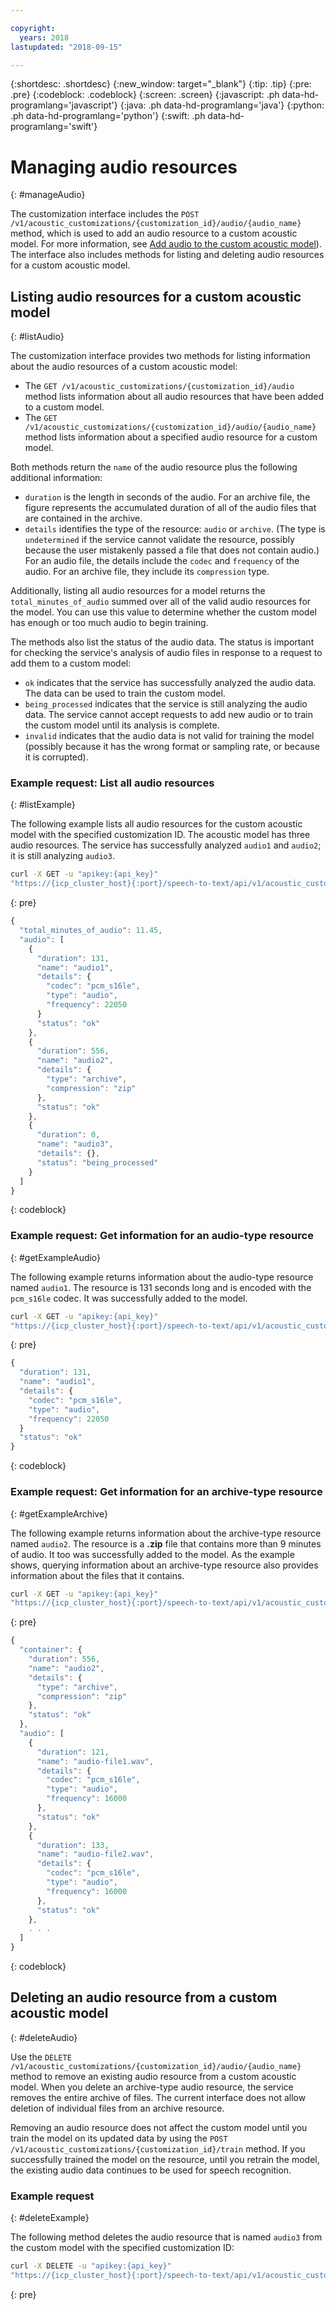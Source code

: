 ```yaml
---

copyright:
  years: 2018
lastupdated: "2018-09-15"

---
```


{:shortdesc: .shortdesc}
{:new_window: target="_blank"}
{:tip: .tip}
{:pre: .pre}
{:codeblock: .codeblock}
{:screen: .screen}
{:javascript: .ph data-hd-programlang='javascript'}
{:java: .ph data-hd-programlang='java'}
{:python: .ph data-hd-programlang='python'}
{:swift: .ph data-hd-programlang='swift'}

# Managing audio resources
{: #manageAudio}

The customization interface includes the `POST /v1/acoustic_customizations/{customization_id}/audio/{audio_name}` method, which is used to add an audio resource to a custom acoustic model. For more information, see [Add audio to the custom acoustic model](/docs/services/speech-to-text-icp/acoustic-create.html#addAudio)). The interface also includes methods for listing and deleting audio resources for a custom acoustic model.

## Listing audio resources for a custom acoustic model
{: #listAudio}

The customization interface provides two methods for listing information about the audio resources of a custom acoustic model:

-   The `GET /v1/acoustic_customizations/{customization_id}/audio` method lists information about all audio resources that have been added to a custom model.
-   The `GET /v1/acoustic_customizations/{customization_id}/audio/{audio_name}` method lists information about a specified audio resource for a custom model.

Both methods return the `name` of the audio resource plus the following additional information:

-   `duration` is the length in seconds of the audio. For an archive file, the figure represents the accumulated duration of all of the audio files that are contained in the archive.
-   `details` identifies the type of the resource: `audio` or `archive`. (The type is `undetermined` if the service cannot validate the resource, possibly because the user mistakenly passed a file that does not contain audio.) For an audio file, the details include the `codec` and `frequency` of the audio. For an archive file, they include its `compression` type.

Additionally, listing all audio resources for a model returns the `total_minutes_of_audio` summed over all of the valid audio resources for the model. You can use this value to determine whether the custom model has enough or too much audio to begin training.

The methods also list the status of the audio data. The status is important for checking the service's analysis of audio files in response to a request to add them to a custom model:

-   `ok` indicates that the service has successfully analyzed the audio data. The data can be used to train the custom model.
-   `being_processed` indicates that the service is still analyzing the audio data. The service cannot accept requests to add new audio or to train the custom model until its analysis is complete.
-   `invalid` indicates that the audio data is not valid for training the model (possibly because it has the wrong format or sampling rate, or because it is corrupted).

### Example request: List all audio resources
{: #listExample}

The following example lists all audio resources for the custom acoustic model with the specified customization ID. The acoustic model has three audio resources. The service has successfully analyzed `audio1` and `audio2`; it is still analyzing `audio3`.

```bash
curl -X GET -u "apikey:{api_key}"
"https://{icp_cluster_host}{:port}/speech-to-text/api/v1/acoustic_customizations/{customization_id}/audio"
```
{: pre}

```javascript
{
  "total_minutes_of_audio": 11.45,
  "audio": [
    {
      "duration": 131,
      "name": "audio1",
      "details": {
        "codec": "pcm_s16le",
        "type": "audio",
        "frequency": 22050
      }
      "status": "ok"
    },
    {
      "duration": 556,
      "name": "audio2",
      "details": {
        "type": "archive",
        "compression": "zip"
      },
      "status": "ok"
    },
    {
      "duration": 0,
      "name": "audio3",
      "details": {},
      "status": "being_processed"
    }
  ]
}
```
{: codeblock}

### Example request: Get information for an audio-type resource
{: #getExampleAudio}

The following example returns information about the audio-type resource named `audio1`. The resource is 131 seconds long and is encoded with the `pcm_s16le` codec. It was successfully added to the model.

```bash
curl -X GET -u "apikey:{api_key}"
"https://{icp_cluster_host}{:port}/speech-to-text/api/v1/acoustic_customizations/{customization_id}/audio/audio1"
```
{: pre}

```javascript
{
  "duration": 131,
  "name": "audio1",
  "details": {
    "codec": "pcm_s16le",
    "type": "audio",
    "frequency": 22050
  }
  "status": "ok"
}
```
{: codeblock}

### Example request: Get information for an archive-type resource
{: #getExampleArchive}

The following example returns information about the archive-type resource named `audio2`. The resource is a **.zip** file that contains more than 9 minutes of audio. It too was successfully added to the model. As the example shows, querying information about an archive-type resource also provides information about the files that it contains.

```bash
curl -X GET -u "apikey:{api_key}"
"https://{icp_cluster_host}{:port}/speech-to-text/api/v1/acoustic_customizations/{customization_id}/audio/audio2"
```
{: pre}

```javascript
{
  "container": {
    "duration": 556,
    "name": "audio2",
    "details": {
      "type": "archive",
      "compression": "zip"
    },
    "status": "ok"
  },
  "audio": [
    {
      "duration": 121,
      "name": "audio-file1.wav",
      "details": {
        "codec": "pcm_s16le",
        "type": "audio",
        "frequency": 16000
      },
      "status": "ok"
    },
    {
      "duration": 133,
      "name": "audio-file2.wav",
      "details": {
        "codec": "pcm_s16le",
        "type": "audio",
        "frequency": 16000
      },
      "status": "ok"
    },
    . . .
  ]
}
```
{: codeblock}

## Deleting an audio resource from a custom acoustic model
{: #deleteAudio}

Use the `DELETE /v1/acoustic_customizations/{customization_id}/audio/{audio_name}` method to remove an existing audio resource from a custom acoustic model. When you delete an archive-type audio resource, the service removes the entire archive of files. The current interface does not allow deletion of individual files from an archive resource.

Removing an audio resource does not affect the custom model until you train the model on its updated data by using the `POST /v1/acoustic_customizations/{customization_id}/train` method. If you successfully trained the model on the resource, until you retrain the model, the existing audio data continues to be used for speech recognition.

### Example request
{: #deleteExample}

The following method deletes the audio resource that is named `audio3` from the custom model with the specified customization ID:

```bash
curl -X DELETE -u "apikey:{api_key}"
"https://{icp_cluster_host}{:port}/speech-to-text/api/v1/acoustic_customizations/{customization_id}/audio/audio3"
```
{: pre}
